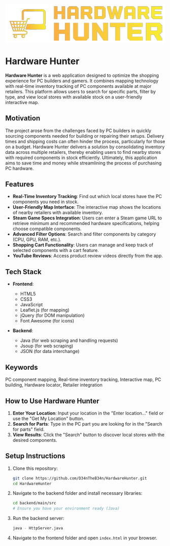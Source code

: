 ![Hardware Hunter Logo](https://github.com/HardwareHunter/HardwareHunter/blob/main/images/logo.png)

# Hardware Hunter

**Hardware Hunter** is a web application designed to optimize the shopping experience for PC builders and gamers. It combines mapping technology with real-time inventory tracking of PC components available at major retailers. This platform allows users to search for specific parts, filter by type, and view local stores with available stock on a user-friendly interactive map.

## Motivation

The project arose from the challenges faced by PC builders in quickly sourcing components needed for building or repairing their setups. Delivery times and shipping costs can often hinder the process, particularly for those on a budget. Hardware Hunter delivers a solution by consolidating inventory data across multiple retailers, thereby enabling users to find nearby stores with required components in stock efficiently. Ultimately, this application aims to save time and money while streamlining the process of purchasing PC hardware.

## Features
- **Real-Time Inventory Tracking**: Find out which local stores have the PC components you need in stock.
- **User-Friendly Map Interface**: The interactive map shows the locations of nearby retailers with available inventory.
- **Steam Game Specs Integration**: Users can enter a Steam game URL to retrieve minimum and recommended hardware specifications, helping choose compatible components.
- **Advanced Filter Options**: Search and filter components by category (CPU, GPU, RAM, etc.).
- **Shopping Cart Functionality**: Users can manage and keep track of selected components with a cart feature.
- **YouTube Reviews**: Access product review videos directly from the app.

## Tech Stack

- **Frontend**: 
  - HTML5
  - CSS3
  - JavaScript
  - Leaflet.js (for mapping)
  - jQuery (for DOM manipulation)
  - Font Awesome (for icons)

- **Backend**: 
  - Java (for web scraping and handling requests)
  - Jsoup (for web scraping)
  - JSON (for data interchange)

## Keywords
PC component mapping, Real-time inventory tracking, Interactive map, PC building, Hardware locator, Retailer integration

## How to Use Hardware Hunter
1. **Enter Your Location**: Input your location in the "Enter location..." field or use the "Get My Location" button.
2. **Search for Parts**: Type in the PC part you are looking for in the "Search for parts" field.
3. **View Results**: Click the "Search" button to discover local stores with the desired components.

## Setup Instructions
1. Clone this repository:
   ```bash
   git clone https://github.com/D34nTheB34n/HardwareHunter.git
   cd HardwareHunter
   ```
2. Navigate to the backend folder and install necessary libraries:
   ```bash
   cd backend/main/src
   # Ensure you have your environment ready (Java)
   ```
3. Run the backend server:
   ```bash
   java - HttpServer.java
   ```
4. Navigate to the frontend folder and open `index.html` in your browser.

